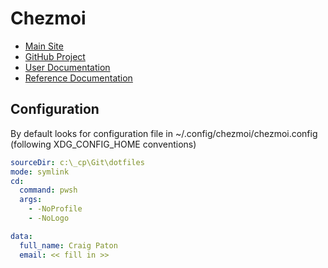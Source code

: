 # Chezmoi

* [Main Site](https://www.chezmoi.io)
* [GitHub Project](https://github.com/twpayne/chezmoi)
* [User Documentation](https://www.chezmoi.io/user-guide/command-overview/)
* [Reference Documentation](https://www.chezmoi.io/reference)

## Configuration

By default looks for configuration file in ~/.config/chezmoi/chezmoi.config (following XDG_CONFIG_HOME conventions)

```yaml
sourceDir: c:\_cp\Git\dotfiles
mode: symlink
cd:
  command: pwsh
  args:
    - -NoProfile 
    - -NoLogo

data:
  full_name: Craig Paton
  email: << fill in >>
```
